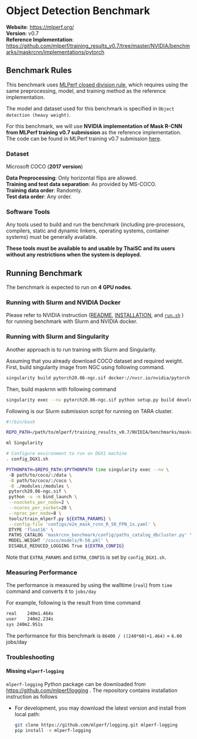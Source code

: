 # Object Detection Benchmark

**Website**: https://mlperf.org/  
**Version**: v0.7  
**Reference Implementation**: https://github.com/mlperf/training_results_v0.7/tree/master/NVIDIA/benchmarks/maskrcnn/implementations/pytorch  

## Benchmark Rules

This benchmark uses [MLPerf closed division rule](https://github.com/mlperf/training_policies/blob/master/training_rules.adoc#closed-division), which requires using the same preprocessing, model, and training method as the reference implementation.

The model and dataset used for this benchmark is specified in `Object detection (heavy weight)`. 

For this benchmark, we will use **NVIDIA implementation of Mask R-CNN from MLPerf training v0.7 submission** as the reference implementation. The code can be found in MLPerf training v0.7 submission [here](https://github.com/mlperf/training_results_v0.7/tree/master/NVIDIA/benchmarks/maskrcnn/implementations/pytorch).

### Dataset

Microsoft COCO (**2017 version**)

**Data Preprocessing**: Only horizontal flips are allowed.  
**Training and test data separation**: As provided by MS-COCO.  
**Training data order**: Randomly.  
**Test data order**: Any order.

### Software Tools

Any tools used to build and run the benchmark (including pre-processors, compilers, static and dynamic linkers, operating systems, container systems) must be generally available.

**These tools must be available to and usable by ThaiSC and its users without any restrictions when the system is deployed.**

## Running Benchmark

The benchmark is expected to run on **4 GPU nodes**.

### Running with Slurm and NVIDIA Docker

Please refer to NVIDIA instruction ([README](https://github.com/mlperf/training_results_v0.7/blob/master/NVIDIA/benchmarks/maskrcnn/implementations/pytorch/README.md), [INSTALLATION](https://github.com/mlperf/training_results_v0.7/blob/master/NVIDIA/benchmarks/maskrcnn/implementations/pytorch/INSTALL.md), and [`run.sh`](https://github.com/mlperf/training_results_v0.7/blob/master/NVIDIA/benchmarks/maskrcnn/implementations/pytorch/run_and_time.sh) ) for running benchmark with Slurm and NVIDIA docker.

### Running with Slurm and Singularity

Another approach is to run training with Slurm and Singularity. 

Assuming that you already download COCO dataset and required weight. 
First, build singularity image from NGC using following command.

``` bash
singularity build pytorch20.06-ngc.sif docker://nvcr.io/nvidia/pytorch:20.06-py3
```

Then, build maskrnn with following command 

``` bash
singularity exec --nv pytorch20.06-ngc.sif python setup.py build develop
```

Following is our Slurm submission script for running on TARA cluster.

``` bash
#!/bin/bash

REPO_PATH=/path/to/mlperf/training_results_v0.7/NVIDIA/benchmarks/maskrcnn/implementations/pytorch

ml Singularity

# Configure environment to run on DGX1 machine
. config_DGX1.sh

PYTHONPATH=$REPO_PATH:$PYTHONPATH time singularity exec --nv \ 
 -B path/to/coco/:/data \
 -B path/to/coco/:/coco \
 -B ./modules:/modules \
 pytorch20.06-ngc.sif \
 python -u -m bind_launch \
 --nsockets_per_node=2 \
 --ncores_per_socket=20 \
 --nproc_per_node=8 \
 tools/train_mlperf.py ${EXTRA_PARAMS} \
 --config-file 'configs/e2e_mask_rcnn_R_50_FPN_1x.yaml' \
 DTYPE 'float16' \
 PATHS_CATALOG 'maskrcnn_benchmark/config/paths_catalog_dbcluster.py' \
 MODEL.WEIGHT '/coco/models/R-50.pkl' \
 DISABLE_REDUCED_LOGGING True ${EXTRA_CONFIG}
```
Note that `EXTRA_PARAMS` and `EXTRA_CONFIG` is set by `config_DGX1.sh`.

### Measuring Performance

The performance is measured by using the walltime (`real`) from  `time` command and converts it to `jobs/day` 

For example, following is the result from time command

``` bash
real	240m1.464s
user	240m2.234s
sys	240m2.951s
```

The performance for this benchmark is `86400 / ((240*60)+1.464)` = `6.00` jobs/day 

### Troubleshooting

#### Missing `mlperf-logging` 

`mlperf-logging` Python package can be downloaded from https://github.com/mlperf/logging . The repository contains installation instruction as follows

- For development, you may download the latest version and install from local path:

  ```sh
  git clone https://github.com/mlperf/logging.git mlperf-logging
  pip install -e mlperf-logging
  ```
